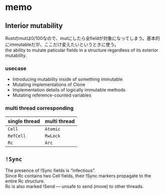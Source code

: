 # memo

## Interior mutability

Rustのmutは0/100なので、mutにしたら全fieldが対象になってしまう。基本的にimmutableだが、ここだけ変えたいというときに使う。  
the ability to mutate paticular fields in a structure regardless of its exterior mutability.

### usecase

* Introducing mutability inside of something immutable
* Mutating implementations of Clone
* Implementation details of logically immutable methods
* Mutating reference-counted variables


### multi thread corresponding

| single thread | multi thread |
| ------------- | -----------  |
| `Cell`        | `Atomic`     |
| `RefCell`     | `RwLock`     |
| `Rc`          | `Arc`        |


## `!Sync`

The presence of !Sync fields is “infectious”.  
Since Rc contains two Cell fields, their !Sync markers propagate to the entire Rc structure.  
Rc is also marked !Send — unsafe to send (move) to other threads.